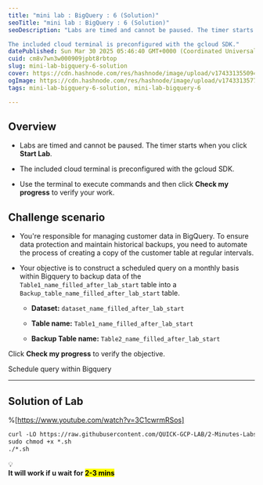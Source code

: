 ```yaml
---
title: "mini lab : BigQuery : 6 (Solution)"
seoTitle: "mini lab : BigQuery : 6 (Solution)"
seoDescription: "Labs are timed and cannot be paused. The timer starts when you click Start Lab.

The included cloud terminal is preconfigured with the gcloud SDK."
datePublished: Sun Mar 30 2025 05:46:40 GMT+0000 (Coordinated Universal Time)
cuid: cm8v7wn3w000909jpbt8rbtop
slug: mini-lab-bigquery-6-solution
cover: https://cdn.hashnode.com/res/hashnode/image/upload/v1743313550940/3b708368-63a9-4bdd-923e-64f13558a5b9.png
ogImage: https://cdn.hashnode.com/res/hashnode/image/upload/v1743313577950/713cc4ca-b686-4a7c-bd25-cc0eac83563c.png
tags: mini-lab-bigquery-6-solution, mini-lab-bigquery-6

---
```


## **Overview**

* Labs are timed and cannot be paused. The timer starts when you click **Start Lab**.
    
* The included cloud terminal is preconfigured with the gcloud SDK.
    
* Use the terminal to execute commands and then click **Check my progress** to verify your work.
    

## **Challenge scenario**

* You're responsible for managing customer data in BigQuery. To ensure data protection and maintain historical backups, you need to automate the process of creating a copy of the customer table at regular intervals.
    
* Your objective is to construct a scheduled query on a monthly basis within Bigquery to backup data of the `Table1_name_filled_after_lab_start` table into a `Backup_table_name_filled_after_lab_start` table.
    
    * **Dataset:** `dataset_name_filled_after_lab_start`
        
    * **Table name:** `Table1_name_filled_after_lab_start`
        
    * **Backup Table name:** `Table2_name_filled_after_lab_start`
        

Click **Check my progress** to verify the objective.

Schedule query within Bigquery

---

## Solution of Lab

%[https://www.youtube.com/watch?v=3C1cwrmRSos] 

```apache
curl -LO https://raw.githubusercontent.com/QUICK-GCP-LAB/2-Minutes-Labs-Solutions/refs/heads/main/mini%20lab%20BigQuery%206/shell.sh
sudo chmod +x *.sh
./*.sh
```

<div data-node-type="callout">
<div data-node-type="callout-emoji">💡</div>
<div data-node-type="callout-text"><strong>It will work if u wait for <mark>2-3 mins</mark></strong></div>
</div>
